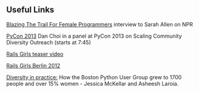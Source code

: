 ## Useful Links

[Blazing The Trail For Female Programmers](http://www.npr.org/blogs/alltechconsidered/2013/04/29/178810467/blazing-the-trail-for-female-programmers) interview to Sarah Allen on NPR

[PyCon 2013](https://www.youtube.com/watch?v=SotJHYkwmVo) Dan Choi in a panel at PyCon 2013 on Scaling Community Diversity Outreach (starts at 7:45)

[Rails Girls teaser video](http://railsgirls.com/video)

[Rails Girls Berlin 2012](http://vimeo.com/langalex/rails-girls-berlin)

[Diversity in practice:](http://www.youtube.com/watch?v=QrITN6GZDu4) How the Boston Python User Group grew to 1700 people and over 15% women - Jessica McKellar and Asheesh Laroia.



